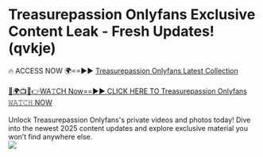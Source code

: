 # Treasurepassion Onlyfans Exclusive Content Leak - Fresh Updates! (qvkje)

🔥 ACCESS NOW 🌍==►► <a href="https://tinyurl.com/kvy9nzfs" rel="nofollow">Treasurepassion Onlyfans Latest Collection</a>
<br><br>
[🔴🌍📺📱👉WA𝚃CH Now==►► CLICK HERE TO Treasurepassion Onlyfans 𝚆𝙰𝚃𝙲𝙷 NOW](https://tinyurl.com/kvy9nzfs)
<br><br>
Unlock Treasurepassion Onlyfans's private videos and photos today! Dive into the newest 2025 content updates and explore exclusive material you won’t find anywhere else.
<br>
<a href="https://tinyurl.com/kvy9nzfs" rel="nofollow" data-target="animated-image.originalLink"><img src="https://camo.githubusercontent.com/8a4f000d20f83aca3bf7ec5f350d767afa0574a8a352519fd8cfa583a6f93a33/68747470733a2f2f692e696d6775722e636f6d2f644a486b345a712e676966" data-canonical-src="https://i.imgur.com/dJHk4Zq.gif" style="max-width: 100%; display: inline-block;" data-target="animated-image.originalImage"></a>
<br>
